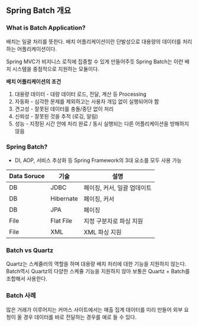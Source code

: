 ## Spring Batch 개요

### What is Batch Application?

배치는 일괄 처리를 뜻한다. 배치 어플리케이션이란 단발성으로 대용량의 데이터를 처리하는 어플리케이션이다.

Spring MVC가 비지니스 로직에 집중할 수 있게 만들어주듯 Spring Batch는 이런 배치 시스템을 중점적으로 지원하는 모듈이다.

**배치 어플리케이션의 조건**

1. 대용량 데이터 - 대량 데이터 로드, 전달, 계산 등 Processing
2. 자동화 - 심각한 문제를 제외하고는 사용자 개입 없이 실행되어야 함
3. 견고성 - 잘못된 데이터를 충돌/중단 없이 처리
4. 신뢰성 - 잘못된 것을 추적 (로깅, 알림)
5. 성능 - 지정된 시간 안에 처리 완료 / 동시 실행되는 다른 어플리케이션을 방해하지 않음

### Spring Batch?

- DI, AOP, 서비스 추상화 등 Spring Framework의 3대 요소를 모두 사용 가능

| Data Soruce | 기술 | 설명 |
| --- | --- | --- |
| DB | JDBC | 페이징, 커서, 일괄 업데이트 |
| DB | Hibernate | 페이징, 커서 |
| DB | JPA | 페이징 |
| File | Flat File | 지정 구분자로 파싱 지원 |
| File | XML | XML 파싱 지원 |

### Batch vs Quartz

Quartz는 스케쥴러의 역할을 하며 대용량 배치 처리에 대한 기능을 지원하지 않는다. Batch역시 Quartz의 다양한 스케쥴 기능을 지원하지 않아 보통은 Quartz + Batch를 조합해서 사용한다.

### Batch 사례

많은 거래가 이루어지는 커머스 사이트에서는 매출 집계 데이터를 미리 만들어 외부 요청이 올 경우 데이터를 바로 전달하는 경우를 예로 들 수 있다.